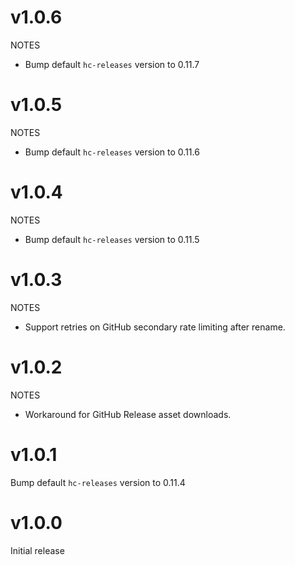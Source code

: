 # v1.0.6

NOTES

- Bump default `hc-releases` version to 0.11.7

# v1.0.5

NOTES

- Bump default `hc-releases` version to 0.11.6


# v1.0.4

NOTES

- Bump default `hc-releases` version to 0.11.5

# v1.0.3

NOTES

- Support retries on GitHub secondary rate limiting after rename.

# v1.0.2

NOTES

- Workaround for GitHub Release asset downloads.

# v1.0.1

Bump default `hc-releases` version to 0.11.4

# v1.0.0

Initial release

